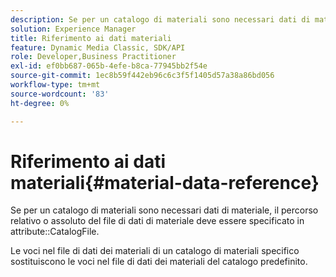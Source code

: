 ```yaml
---
description: Se per un catalogo di materiali sono necessari dati di materiale, il percorso relativo o assoluto del file di dati di materiale deve essere specificato nell'attributo CatalogFile.
solution: Experience Manager
title: Riferimento ai dati materiali
feature: Dynamic Media Classic, SDK/API
role: Developer,Business Practitioner
exl-id: ef0bb687-065b-4efe-b8ca-77945bb2f54e
source-git-commit: 1ec8b59f442eb96c6c3f5f1405d57a38a86bd056
workflow-type: tm+mt
source-wordcount: '83'
ht-degree: 0%

---
```


# Riferimento ai dati materiali{#material-data-reference}

Se per un catalogo di materiali sono necessari dati di materiale, il percorso relativo o assoluto del file di dati di materiale deve essere specificato in attribute::CatalogFile.

Le voci nel file di dati dei materiali di un catalogo di materiali specifico sostituiscono le voci nel file di dati dei materiali del catalogo predefinito.
